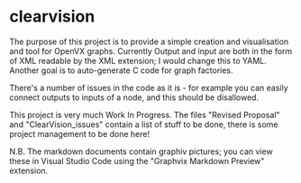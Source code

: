 # clearvision

The purpose of this project is to provide a simple creation and visualisation and tool for OpenVX graphs.
Currently Output and input are both in the form of XML readable by the XML extension; I would change this to YAML.
Another goal is to auto-generate C code for graph factories.

There's a number of issues in the code as it is - for example you can easily connect outputs to inputs of a node, and this should be disallowed.

This project is very much Work In Progress. The files "Revised Proposal" and "ClearVision_issues" contain a list of stuff to be done, there is some project management to be done here!

N.B. The markdown documents contain graphiv pictures; you can view these in Visual Studio Code using the "Graphvix Markdown Preview" extension.
